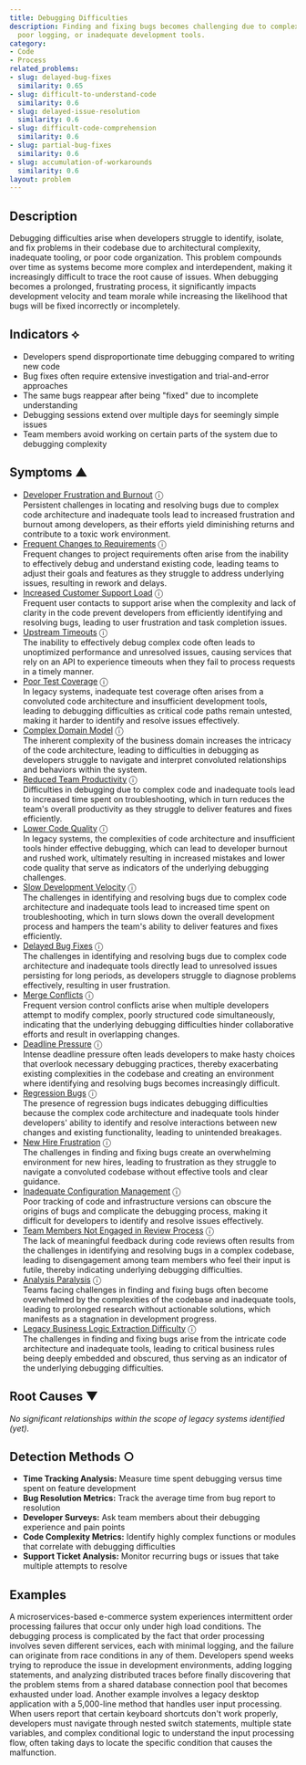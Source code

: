 ```yaml
---
title: Debugging Difficulties
description: Finding and fixing bugs becomes challenging due to complex code architecture,
  poor logging, or inadequate development tools.
category:
- Code
- Process
related_problems:
- slug: delayed-bug-fixes
  similarity: 0.65
- slug: difficult-to-understand-code
  similarity: 0.6
- slug: delayed-issue-resolution
  similarity: 0.6
- slug: difficult-code-comprehension
  similarity: 0.6
- slug: partial-bug-fixes
  similarity: 0.6
- slug: accumulation-of-workarounds
  similarity: 0.6
layout: problem
---
```


## Description

Debugging difficulties arise when developers struggle to identify, isolate, and fix problems in their codebase due to architectural complexity, inadequate tooling, or poor code organization. This problem compounds over time as systems become more complex and interdependent, making it increasingly difficult to trace the root cause of issues. When debugging becomes a prolonged, frustrating process, it significantly impacts development velocity and team morale while increasing the likelihood that bugs will be fixed incorrectly or incompletely.

## Indicators ⟡
- Developers spend disproportionate time debugging compared to writing new code
- Bug fixes often require extensive investigation and trial-and-error approaches
- The same bugs reappear after being "fixed" due to incomplete understanding
- Debugging sessions extend over multiple days for seemingly simple issues
- Team members avoid working on certain parts of the system due to debugging complexity

## Symptoms ▲
- [Developer Frustration and Burnout](developer-frustration-and-burnout.md) <span class="info-tooltip" title="Confidence: 0.570, Strength: 0.782">ⓘ</span>
<br/>  Persistent challenges in locating and resolving bugs due to complex code architecture and inadequate tools lead to increased frustration and burnout among developers, as their efforts yield diminishing returns and contribute to a toxic work environment.
- [Frequent Changes to Requirements](frequent-changes-to-requirements.md) <span class="info-tooltip" title="Confidence: 0.554, Strength: 0.767">ⓘ</span>
<br/>  Frequent changes to project requirements often arise from the inability to effectively debug and understand existing code, leading teams to adjust their goals and features as they struggle to address underlying issues, resulting in rework and delays.
- [Increased Customer Support Load](increased-customer-support-load.md) <span class="info-tooltip" title="Confidence: 0.529, Strength: 0.765">ⓘ</span>
<br/>  Frequent user contacts to support arise when the complexity and lack of clarity in the code prevent developers from efficiently identifying and resolving bugs, leading to user frustration and task completion issues.
- [Upstream Timeouts](upstream-timeouts.md) <span class="info-tooltip" title="Confidence: 0.525, Strength: 0.716">ⓘ</span>
<br/>  The inability to effectively debug complex code often leads to unoptimized performance and unresolved issues, causing services that rely on an API to experience timeouts when they fail to process requests in a timely manner.
- [Poor Test Coverage](poor-test-coverage.md) <span class="info-tooltip" title="Confidence: 0.522, Strength: 0.730">ⓘ</span>
<br/>  In legacy systems, inadequate test coverage often arises from a convoluted code architecture and insufficient development tools, leading to debugging difficulties as critical code paths remain untested, making it harder to identify and resolve issues effectively.
- [Complex Domain Model](complex-domain-model.md) <span class="info-tooltip" title="Confidence: 0.503, Strength: 0.717">ⓘ</span>
<br/>  The inherent complexity of the business domain increases the intricacy of the code architecture, leading to difficulties in debugging as developers struggle to navigate and interpret convoluted relationships and behaviors within the system.
- [Reduced Team Productivity](reduced-team-productivity.md) <span class="info-tooltip" title="Confidence: 0.481, Strength: 0.783">ⓘ</span>
<br/>  Difficulties in debugging due to complex code and inadequate tools lead to increased time spent on troubleshooting, which in turn reduces the team's overall productivity as they struggle to deliver features and fixes efficiently.
- [Lower Code Quality](lower-code-quality.md) <span class="info-tooltip" title="Confidence: 0.462, Strength: 0.726">ⓘ</span>
<br/>  In legacy systems, the complexities of code architecture and insufficient tools hinder effective debugging, which can lead to developer burnout and rushed work, ultimately resulting in increased mistakes and lower code quality that serve as indicators of the underlying debugging challenges.
- [Slow Development Velocity](slow-development-velocity.md) <span class="info-tooltip" title="Confidence: 0.452, Strength: 0.807">ⓘ</span>
<br/>  The challenges in identifying and resolving bugs due to complex code architecture and inadequate tools lead to increased time spent on troubleshooting, which in turn slows down the overall development process and hampers the team's ability to deliver features and fixes efficiently.
- [Delayed Bug Fixes](delayed-bug-fixes.md) <span class="info-tooltip" title="Confidence: 0.400, Strength: 0.848">ⓘ</span>
<br/>  The challenges in identifying and resolving bugs due to complex code architecture and inadequate tools directly lead to unresolved issues persisting for long periods, as developers struggle to diagnose problems effectively, resulting in user frustration.
- [Merge Conflicts](merge-conflicts.md) <span class="info-tooltip" title="Confidence: 0.397, Strength: 0.717">ⓘ</span>
<br/>  Frequent version control conflicts arise when multiple developers attempt to modify complex, poorly structured code simultaneously, indicating that the underlying debugging difficulties hinder collaborative efforts and result in overlapping changes.
- [Deadline Pressure](deadline-pressure.md) <span class="info-tooltip" title="Confidence: 0.351, Strength: 0.795">ⓘ</span>
<br/>  Intense deadline pressure often leads developers to make hasty choices that overlook necessary debugging practices, thereby exacerbating existing complexities in the codebase and creating an environment where identifying and resolving bugs becomes increasingly difficult.
- [Regression Bugs](regression-bugs.md) <span class="info-tooltip" title="Confidence: 0.331, Strength: 0.780">ⓘ</span>
<br/>  The presence of regression bugs indicates debugging difficulties because the complex code architecture and inadequate tools hinder developers' ability to identify and resolve interactions between new changes and existing functionality, leading to unintended breakages.
- [New Hire Frustration](new-hire-frustration.md) <span class="info-tooltip" title="Confidence: 0.329, Strength: 0.795">ⓘ</span>
<br/>  The challenges in finding and fixing bugs create an overwhelming environment for new hires, leading to frustration as they struggle to navigate a convoluted codebase without effective tools and clear guidance.
- [Inadequate Configuration Management](inadequate-configuration-management.md) <span class="info-tooltip" title="Confidence: 0.329, Strength: 0.799">ⓘ</span>
<br/>  Poor tracking of code and infrastructure versions can obscure the origins of bugs and complicate the debugging process, making it difficult for developers to identify and resolve issues effectively.
- [Team Members Not Engaged in Review Process](team-members-not-engaged-in-review-process.md) <span class="info-tooltip" title="Confidence: 0.311, Strength: 0.684">ⓘ</span>
<br/>  The lack of meaningful feedback during code reviews often results from the challenges in identifying and resolving bugs in a complex codebase, leading to disengagement among team members who feel their input is futile, thereby indicating underlying debugging difficulties.
- [Analysis Paralysis](analysis-paralysis.md) <span class="info-tooltip" title="Confidence: 0.303, Strength: 0.705">ⓘ</span>
<br/>  Teams facing challenges in finding and fixing bugs often become overwhelmed by the complexities of the codebase and inadequate tools, leading to prolonged research without actionable solutions, which manifests as a stagnation in development progress.
- [Legacy Business Logic Extraction Difficulty](legacy-business-logic-extraction-difficulty.md) <span class="info-tooltip" title="Confidence: 0.301, Strength: 0.722">ⓘ</span>
<br/>  The challenges in finding and fixing bugs arise from the intricate code architecture and inadequate tools, leading to critical business rules being deeply embedded and obscured, thus serving as an indicator of the underlying debugging difficulties.

## Root Causes ▼

*No significant relationships within the scope of legacy systems identified (yet).*

## Detection Methods ○
- **Time Tracking Analysis:** Measure time spent debugging versus time spent on feature development
- **Bug Resolution Metrics:** Track the average time from bug report to resolution
- **Developer Surveys:** Ask team members about their debugging experience and pain points
- **Code Complexity Metrics:** Identify highly complex functions or modules that correlate with debugging difficulties
- **Support Ticket Analysis:** Monitor recurring bugs or issues that take multiple attempts to resolve

## Examples

A microservices-based e-commerce system experiences intermittent order processing failures that occur only under high load conditions. The debugging process is complicated by the fact that order processing involves seven different services, each with minimal logging, and the failure can originate from race conditions in any of them. Developers spend weeks trying to reproduce the issue in development environments, adding logging statements, and analyzing distributed traces before finally discovering that the problem stems from a shared database connection pool that becomes exhausted under load. Another example involves a legacy desktop application with a 5,000-line method that handles user input processing. When users report that certain keyboard shortcuts don't work properly, developers must navigate through nested switch statements, multiple state variables, and complex conditional logic to understand the input processing flow, often taking days to locate the specific condition that causes the malfunction.

